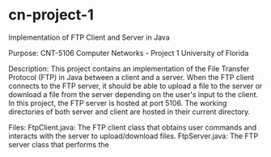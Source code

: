 # cn-project-1
Implementation of FTP Client and Server in Java

Purpose:
CNT-5106 Computer Networks - Project 1
University of Florida

Description:
This project contains an implementation of the File Transfer Protocol (FTP) in Java between a client and a server. 
When the FTP client connects to the FTP server, it should be able to upload a file to the server or download a file from the server depending on the user's input to the client.
In this project, the FTP server is hosted at port 5106. The working directories of both server and client are hosted in their current directory.

Files:
FtpClient.java: The FTP client class that obtains user commands and interacts with the server to upload/download files.
FtpServer.java: The FTP server class that performs the 
